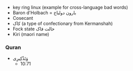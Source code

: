 - key ring linux (example for cross-language bad words)
- Baron d'Holbach = بارون دولباخ
- Cosecant
- کاک (a type of confectionary from Kermanshah)
- Fock state حالت فاک
- Kiri (maori name)


### Quran
- وَتَذْكِيرِى
    - 10:71
